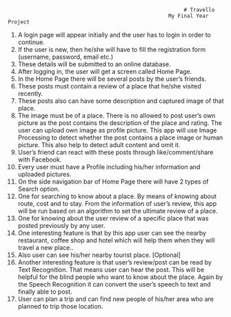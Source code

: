                                                              # Travello
                                                        My Final Year Project

1) A login page will appear initially and the user has to login in order to continue.
2) If the user is new, then he/she will have to fill the registration form (username, password, email etc.)
3) These details will be submitted to an online database.
4) After logging in, the user will get a screen called Home Page.
5) In the Home Page there will be several posts by the user’s friends.
6) These posts must contain a review of a place that he/she visited recently.
7) These posts also can have some description and captured image of that place.
8) The image must be of a place. There is no allowed to post user’s own picture as the post contains the description of the place and rating. The user can upload own image as profile picture. This app will use Image Processing to detect whether the post contains a place image or human picture. This also help to detect adult content and omit it.
9) User’s friend can react with these posts through like/comment/share with Facebook.
10) Every user must have a Profile including his/her information and uploaded pictures. 
11) On the side navigation bar of Home Page there will have 2 types of Search option.
12) One for searching to know about a place. By means of knowing about route, cost and to stay. From the information of user’s review, this app will be run based on an algorithm to set the ultimate review of a place.
13) One for knowing about the user review of a specific place that was posted previously by any user.
14) One interesting feature is that by this app user can see the nearby restaurant, coffee shop and hotel which will help them when they will travel a new place..
15) Also user can see his/her nearby tourist place. [Optional]
16) Another interesting feature is that user’s review/post can be read by Text Recognition. That means user can hear the post. This will be helpful for the blind people who want to know about the place. Again by the Speech Recognition it can convert the user’s speech to text and finally able to post.
17)  User can plan a trip and can find new people of his/her area who are planned to trip those location.
